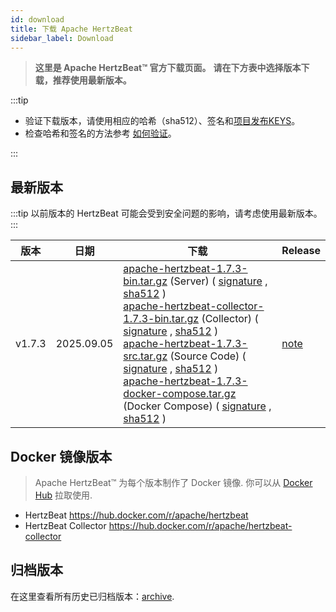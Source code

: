 ```yaml
---
id: download
title: 下载 Apache HertzBeat
sidebar_label: Download
---
```


> **这里是 Apache HertzBeat™ 官方下载页面。**
> **请在下方表中选择版本下载，推荐使用最新版本。**

:::tip

- 验证下载版本，请使用相应的哈希（sha512）、签名和[项目发布KEYS](https://downloads.apache.org/hertzbeat/KEYS)。
- 检查哈希和签名的方法参考 [如何验证](https://www.apache.org/dyn/closer.cgi#verify)。

:::

## 最新版本

:::tip
以前版本的 HertzBeat 可能会受到安全问题的影响，请考虑使用最新版本。
:::

| 版本     | 日期         | 下载                                                                                                                                                                                                                                                                                                                                                                                                                                                                                                                                                                                                                                                                                                                                                                                                                                                                                                                                                                                                                                                                                                                                                                                                                                                                                                                                                                                                                                                                                                     | Release                                                         |
|--------|------------|--------------------------------------------------------------------------------------------------------------------------------------------------------------------------------------------------------------------------------------------------------------------------------------------------------------------------------------------------------------------------------------------------------------------------------------------------------------------------------------------------------------------------------------------------------------------------------------------------------------------------------------------------------------------------------------------------------------------------------------------------------------------------------------------------------------------------------------------------------------------------------------------------------------------------------------------------------------------------------------------------------------------------------------------------------------------------------------------------------------------------------------------------------------------------------------------------------------------------------------------------------------------------------------------------------------------------------------------------------------------------------------------------------------------------------------------------------------------------------------------------------|-----------------------------------------------------------------|
| v1.7.3 | 2025.09.05 | [apache-hertzbeat-1.7.3-bin.tar.gz](https://www.apache.org/dyn/closer.lua/hertzbeat/1.7.3/apache-hertzbeat-1.7.3-bin.tar.gz) (Server) ( [signature](https://downloads.apache.org/hertzbeat/1.7.3/apache-hertzbeat-1.7.3-bin.tar.gz.asc) , [sha512](https://downloads.apache.org/hertzbeat/1.7.3/apache-hertzbeat-1.7.3-bin.tar.gz.sha512) ) <br/> [apache-hertzbeat-collector-1.7.3-bin.tar.gz](https://www.apache.org/dyn/closer.lua/hertzbeat/1.7.3/apache-hertzbeat-collector-1.7.3-bin.tar.gz) (Collector) ( [signature](https://downloads.apache.org/hertzbeat/1.7.3/apache-hertzbeat-collector-1.7.3-bin.tar.gz.asc) , [sha512](https://downloads.apache.org/hertzbeat/1.7.3/apache-hertzbeat-collector-1.7.3-bin.tar.gz.sha512) ) <br/> [apache-hertzbeat-1.7.3-src.tar.gz](https://www.apache.org/dyn/closer.lua/hertzbeat/1.7.3/apache-hertzbeat-1.7.3-src.tar.gz) (Source Code) ( [signature](https://downloads.apache.org/hertzbeat/1.7.3/apache-hertzbeat-1.7.3-src.tar.gz.asc) , [sha512](https://downloads.apache.org/hertzbeat/1.7.3/apache-hertzbeat-1.7.3-src.tar.gz.sha512) )  <br/> [apache-hertzbeat-1.7.3-docker-compose.tar.gz](https://github.com/apache/hertzbeat/releases/download/v1.7.3/apache-hertzbeat-1.7.3-docker-compose.tar.gz) (Docker Compose) ( [signature](https://downloads.apache.org/hertzbeat/1.7.3/apache-hertzbeat-1.7.3-docker-compose.tar.gz.asc) , [sha512](https://downloads.apache.org/hertzbeat/1.7.3/apache-hertzbeat-1.7.3-docker-compose.tar.gz.sha512) ) | [note](https://github.com/apache/hertzbeat/releases/tag/v1.7.3) |

## Docker 镜像版本

> Apache HertzBeat™ 为每个版本制作了 Docker 镜像. 你可以从 [Docker Hub](https://hub.docker.com/r/apache/hertzbeat) 拉取使用.

- HertzBeat <https://hub.docker.com/r/apache/hertzbeat>
- HertzBeat Collector <https://hub.docker.com/r/apache/hertzbeat-collector>

## 归档版本

在这里查看所有历史已归档版本：[archive](https://archive.apache.org/dist/incubator/hertzbeat/).
